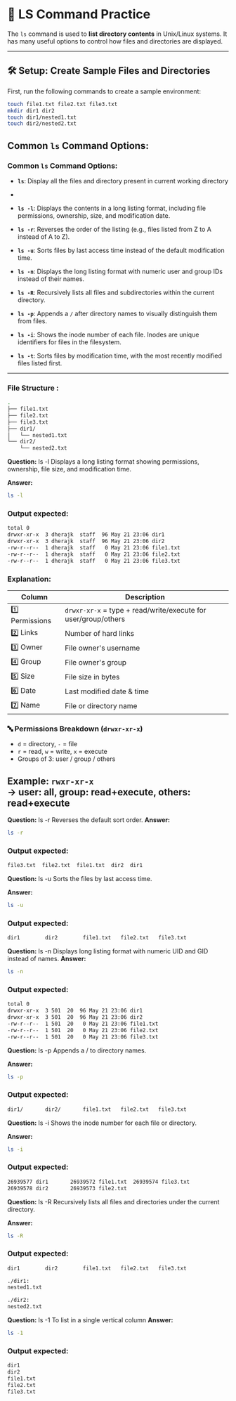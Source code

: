 # 📂 LS Command Practice

The `ls` command is used to **list directory contents** in Unix/Linux systems. It has many useful options to control how files and directories are displayed.

---

## 🛠️ Setup: Create Sample Files and Directories

First, run the following commands to create a sample environment:

```bash
touch file1.txt file2.txt file3.txt
mkdir dir1 dir2
touch dir1/nested1.txt
touch dir2/nested2.txt
```

## Common `ls` Command Options:

### Common `ls` Command Options:

- **`ls`**: Display all the files and directory present in current working directory
- 
- **`ls -l`**: Displays the contents in a long listing format, including file permissions, ownership, size, and modification date.

- **`ls -r`**: Reverses the order of the listing (e.g., files listed from Z to A instead of A to Z).

- **`ls -u`**: Sorts files by last access time instead of the default modification time.

- **`ls -n`**: Displays the long listing format with numeric user and group IDs instead of their names.

- **`ls -R`**: Recursively lists all files and subdirectories within the current directory.

- **`ls -p`**: Appends a `/` after directory names to visually distinguish them from files.

- **`ls -i`**: Shows the inode number of each file. Inodes are unique identifiers for files in the filesystem.

- **`ls -t`**: Sorts files by modification time, with the most recently modified files listed first.


---

### File Structure :
```bash
.
├── file1.txt
├── file2.txt
├── file3.txt
├── dir1/
│   └── nested1.txt
└── dir2/
    └── nested2.txt
```

**Question:**
ls -l
Displays a long listing format showing permissions, ownership, file size, and modification time.

**Answer:**
```bash
ls -l
```
### Output expected:
```bash
total 0
drwxr-xr-x  3 dherajk  staff  96 May 21 23:06 dir1
drwxr-xr-x  3 dherajk  staff  96 May 21 23:06 dir2
-rw-r--r--  1 dherajk  staff   0 May 21 23:06 file1.txt
-rw-r--r--  1 dherajk  staff   0 May 21 23:06 file2.txt
-rw-r--r--  1 dherajk  staff   0 May 21 23:06 file3.txt
```

### Explanation:


| Column | Description |
|--------|-------------|
| 1️⃣ Permissions | `drwxr-xr-x` = type + read/write/execute for user/group/others |
| 2️⃣ Links | Number of hard links |
| 3️⃣ Owner | File owner's username |
| 4️⃣ Group | File owner's group |
| 5️⃣ Size | File size in bytes |
| 6️⃣ Date | Last modified date & time |
| 7️⃣ Name | File or directory name |

### 🔤 Permissions Breakdown (`drwxr-xr-x`)
- `d` = directory, `-` = file
- `r` = read, `w` = write, `x` = execute
- Groups of 3: user / group / others

Example: `rwxr-xr-x`  
→ user: all, group: read+execute, others: read+execute
---



**Question:**
ls -r
Reverses the default sort order.
**Answer:**
```bash
ls -r
```
### Output expected:
```bash
file3.txt  file2.txt  file1.txt  dir2  dir1

```

**Question:**
ls -u
Sorts the files by last access time.

**Answer:**
```bash
ls -u
```
### Output expected:
```bash
dir1		dir2		file1.txt	file2.txt	file3.txt
```

**Question:**
ls -n
Displays long listing format with numeric UID and GID instead of names.
**Answer:**
```bash
ls -n
```
### Output expected:
```bash
total 0
drwxr-xr-x  3 501  20  96 May 21 23:06 dir1
drwxr-xr-x  3 501  20  96 May 21 23:06 dir2
-rw-r--r--  1 501  20   0 May 21 23:06 file1.txt
-rw-r--r--  1 501  20   0 May 21 23:06 file2.txt
-rw-r--r--  1 501  20   0 May 21 23:06 file3.txt
```


**Question:**
ls -p
Appends a / to directory names.

**Answer:**
```bash
ls -p
```
### Output expected:
```bash
dir1/		dir2/		file1.txt	file2.txt	file3.txt
```

**Question:**
ls -i
Shows the inode number for each file or directory.

**Answer:**
```bash
ls -i
```
### Output expected:
```bash
26939577 dir1		26939572 file1.txt	26939574 file3.txt
26939578 dir2		26939573 file2.txt
```

**Question:**
ls -R
Recursively lists all files and directories under the current directory.

**Answer:**
```bash
ls -R
```
### Output expected:
```bash
dir1		dir2		file1.txt	file2.txt	file3.txt

./dir1:
nested1.txt

./dir2:
nested2.txt
```

**Question:**
ls -1
To list in a single vertical column
**Answer:**
```bash
ls -1
```
### Output expected:
```bash
dir1
dir2
file1.txt
file2.txt
file3.txt
```




